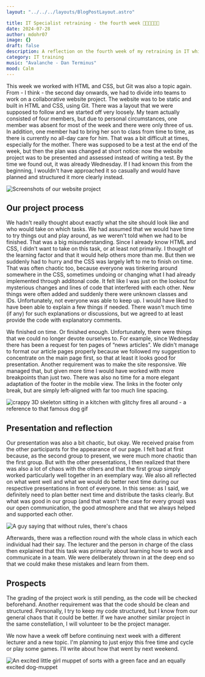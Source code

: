 ```yaml
---
layout: "../../../layouts/BlogPostLayout.astro"

title: IT Specialist retraining - the fourth week 🧑‍💻👩‍💻👨‍💻
date: 2024-07-28
author: mdohr07
image: {}
draft: false
description: A reflection on the fourth week of my retraining in IT whith HTML and CSS
category: IT training
music: "Avalanche - Dan Terminus"
mood: Calm
---
```

This week we worked with HTML and CSS, but Git was also a topic again. From - I think - the second day onwards, we had to divide into teams to work on a collaborative website project. The website was to be static and built in HTML and CSS, using Git. There was a layout that we were supposed to follow and we started off very loosely. 
My team actually consisted of four members, but due to personal circumstances, one member was absent for most of the week and there were only three of us. In addition, one member had to bring her son to class from time to time, as there is currently no all-day care for him. That was a bit difficult at times, especially for the mother.
There was supposed to be a test at the end of the week, but then the plan was changed at short notice: now the website project was to be presented and assessed instead of writing a test. By the time we found out, it was already Wednesday. If I had known this from the beginning, I wouldn't have approached it so casually and would have planned and structured it more clearly instead.

<img src="/blogimg/tinktink.png" alt="Screenshots of our website project">

## Our project process
We hadn't really thought about exactly what the site should look like and who would take on which tasks. We had assumed that we would have time to try things out and play around, as we weren't told when we had to be finished. That was a big misunderstanding. 
Since I already know HTML and CSS, I didn't want to take on this task, or at least not primarily. I thought of the learning factor and that it would help others more than me. But then we suddenly had to hurry and the CSS was largely left to me to finish on time. That was often chaotic too, because everyone was tinkering around somewhere in the CSS, sometimes undoing or changing what I had already implemented through additonal code. It felt like I was just on the lookout for mysterious changes and lines of code that interfered with each other. New things were often added and suddenly there were unknown classes and IDs. 
Unfortunately, not everyone was able to keep up. I would have liked to have been able to explain a few things if needed. There wasn't much time (if any) for such explanations or discussions, but we agreed to at least provide the code with explanatory comments.

We finished on time. Or finished enough. Unfortunately, there were things that we could no longer devote ourselves to. For example, since Wednesday there has been a request for ten pages of “news articles”. We didn't manage to format our article pages properly because we followed my suggestion to concentrate on the main page first, so that at least it looks good for presentation. Another requirement was to make the site responsive. We managed that, but given more time I would have worked with more breakpoints than just two. There was also no time for a more elegant adaptation of the footer in the mobile view. The links in the footer only break, but are simply left-aligned with far too much line spacing.

<img src="https://i.giphy.com/media/v1.Y2lkPTc5MGI3NjExNHo4bW04c2kyNHA2aHcwNnZlNHY4MnhmN2U1bTB3M25zM255Y3o1NyZlcD12MV9pbnRlcm5hbF9naWZfYnlfaWQmY3Q9Zw/3o7TKL9JE2dDb7pj0I/giphy.gif" alt="crappy 3D skeleton sitting in a kitchen with glitchy fires all around - a reference to that famous dog gif">

## Presentation and reflection
Our presentation was also a bit chaotic, but okay. We received praise from the other participants for the appearance of our page. I felt bad at first because, as the second group to present, we were much more chaotic than the first group. But with the other presentations, I then realized that there was also a lot of chaos with the others and that the first group simply worked particularly well together in an exemplary way. We also all reflected on what went well and what we would do better next time during our respective presentations in front of everyone. In this sense: as I said, we definitely need to plan better next time and distribute the tasks clearly. But what was good in our group (and that wasn't the case for every group) was our open communication, the good atmosphere and that we always helped and supported each other.

<img src="https://i.giphy.com/media/v1.Y2lkPTc5MGI3NjExYTV3cGlobXdwOXU1aXpnb2oyczc5djVxcHBkOW1oYWZyYnE5MjJ3YyZlcD12MV9pbnRlcm5hbF9naWZfYnlfaWQmY3Q9Zw/iB4PoTVka0Xnul7UaC/giphy.gif" alt="A guy saying that without rules, there's chaos">

Afterwards, there was a reflection round with the whole class in which each individual had their say. The lecturer and the person in charge of the class then explained that this task was primarily about learning how to work and communicate in a team. We were deliberately thrown in at the deep end so that we could make these mistakes and learn from them.

## Prospects
The grading of the project work is still pending, as the code will be checked beforehand. Another requirement was that the code should be clean and structured. Personally, I try to keep my code structured, but I know from our general chaos that it could be better. If we have another similar project in the same constellation, I will volunteer to be the project manager.

We now have a week off before continuing next week with a different lecturer and a new topic. I'm planning to just enjoy this free time and cycle or play some games. I'll write about how that went by next weekend.

<img src="https://i.giphy.com/media/v1.Y2lkPTc5MGI3NjExaWd4N2kycGJmNjl3dnZhbHhidG1qOGRibXpubm5mZ3hmM3pxMGp3dCZlcD12MV9pbnRlcm5hbF9naWZfYnlfaWQmY3Q9Zw/wtX705WQ4MCSnXKdrX/giphy.gif" alt="An excited little girl muppet of sorts with a green face and an equally excited dog-muppet">